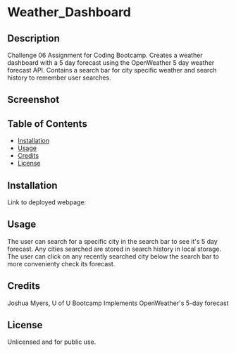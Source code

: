 # Weather_Dashboard

## Description
Challenge 06 Assignment for Coding Bootcamp. Creates a weather dashboard with a 5 day forecast using the OpenWeather 5 day weather forecast API. Contains a search bar for city specific weather and search history to remember user searches.

## Screenshot


## Table of Contents
- [Installation](#installation)
- [Usage](#usage)
- [Credits](#credits)
- [License](#license)

## Installation
Link to deployed webpage:

## Usage
The user can search for a specific city in the search bar to see it's 5 day forecast. Any cities searched are stored in search history in local storage. The user can click on any recently searched city below the search bar to more convenienty check its forecast. 

## Credits
Joshua Myers, U of U Bootcamp
Implements OpenWeather's 5-day forecast

## License
Unlicensed and for public use.
